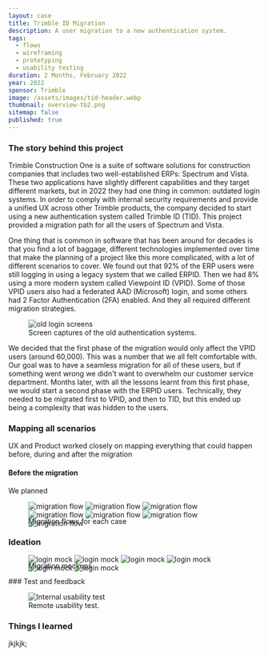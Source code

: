 ```yaml
---
layout: case
title: Trimble ID Migration
description: A user migration to a new authentication system.
tags: 
  - flows
  - wireframing
  - prototyping
  - usability testing
duration: 2 Months, February 2022
year: 2022
sponsor: Trimble
image: /assets/images/tid-header.webp
thumbnail: overview-tb2.png
sitemap: false
published: true
---
```


### The story behind this project

Trimble Construction One is a suite of software solutions for construction companies that includes two well-established ERPs: Spectrum and Vista. These two applications have slightly different capabilities and they target different markets, but in 2022 they had one thing in common: outdated login systems. In order to comply with internal security requirements and provide a unified UX across other Trimble products, the company decided to start using a new authentication system called Trimble ID (TID). This project provided a migration path for all the users of Spectrum and Vista.

One thing that is common in software that has been around for decades is that you find a lot of baggage, different technologies implemented over time that make the planning of a project like this more complicated, with a lot of different scenarios to cover. We found out that 92% of the ERP users were still logging in using a legacy system that we called ERPID. Then we had 8% using a more modern system called Viewpoint ID (VPID). Some of those VPID users also had a federated AAD (Microsoft) login, and some others had 2 Factor Authentication (2FA) enabled. And they all required different migration strategies.

<figure><img src="/assets/images/tid-old_login.png" alt="old login screens"><figcaption>Screen captures of the old authentication systems.</figcaption></figure>

We decided that the first phase of the migration would only affect the VPID users (around 60,000). This was a number that we all felt comfortable with. Our goal was to have a seamless migration for all of these users, but if something went wrong we didn't want to overwhelm our customer service department. Months later, with all the lessons learnt from this first phase, we would start a second phase with the ERPID users. Technically, they needed to be migrated first to VPID, and then to TID, but this ended up being a complexity that was hidden to the users.

### Mapping all scenarios

UX and Product worked closely on mapping everything that could happen before, during and after the migration


#### Before the migration

We planned

<figure>
  <div class="carousel" data-flickity='{ "imagesLoaded": true, "percentPosition": false }'>
    <img src="/assets/images/tid-case1_2.png" alt="migration flow">
    <img src="/assets/images/tid-case3.png" alt="migration flow">
    <img src="/assets/images/tid-case4.png" alt="migration flow">
    <img src="/assets/images/tid-case4b.png" alt="migration flow">
    <img src="/assets/images/tid-case5.png" alt="migration flow">
    <img src="/assets/images/tid-case6.png" alt="migration flow">
    <img src="/assets/images/tid-case7.png" alt="migration flow">
  </div>
  <figcaption style="margin-top:-1.5em;">Migration flows for each case</figcaption>
</figure>

### Ideation

<figure>
  <div class="carousel" data-flickity='{ "imagesLoaded": true, "percentPosition": false }'>
    <img src="/assets/images/tid-mock1.png" alt="login mock">
    <img src="/assets/images/tid-mock2.png" alt="login mock">
    <img src="/assets/images/tid-mock3.png" alt="login mock">
    <img src="/assets/images/tid-mock4.png" alt="login mock">
    <img src="/assets/images/tid-mock5.png" alt="login mock">
    <img src="/assets/images/tid-mock6.png" alt="login mock">
  </div>
  <figcaption style="margin-top:-1.5em;">Migration mockups</figcaption>
</figure>
### Test and feedback

<figure><img src="/assets/images/tid-usabilitytest.webp" alt="Internal usability test"><figcaption>
Remote usability test.</figcaption></figure>

### Things I learned

jkjkjk;

<script src="/assets/js/flickity.js"></script>
